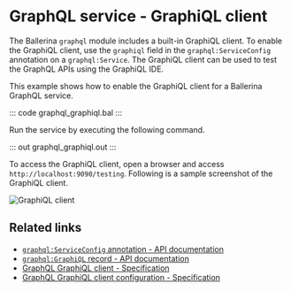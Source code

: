 # GraphQL service - GraphiQL client

The Ballerina `graphql` module includes a built-in GraphiQL client. To enable the GraphiQL client, use the `graphiql` field in the `graphql:ServiceConfig` annotation on a `graphql:Service`. The GraphiQL client can be used to test the GraphQL APIs using the GraphiQL IDE.

This example shows how to enable the GraphiQL client for a Ballerina GraphQL service.

::: code graphql_graphiql.bal :::

Run the service by executing the following command.

::: out graphql_graphiql.out :::

To access the GraphiQL client, open a browser and access `http://localhost:9090/testing`. Following is a sample screenshot of the GraphiQL client.

![GraphiQL client](/learn/by-example/images/graphiql-client.png "GraphiQL Client")

## Related links
- [`graphql:ServiceConfig` annotation - API documentation](https://lib.ballerina.io/ballerina/graphql/latest#ServiceConfig)
- [`graphql:GraphiQL` record - API documentation](https://lib.ballerina.io/ballerina/graphql/latest#Graphiql)
- [GraphQL GraphiQL client - Specification](/spec/graphql/#91-graphiql-client)
- [GraphQL GraphiQL client configuration - Specification](/spec/graphql/#715-graphiql-configurations)

